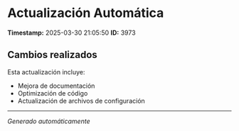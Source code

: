 # Actualización Automática

**Timestamp:** 2025-03-30 21:05:50
**ID:** 3973

## Cambios realizados

Esta actualización incluye:
- Mejora de documentación
- Optimización de código
- Actualización de archivos de configuración

---
*Generado automáticamente*
